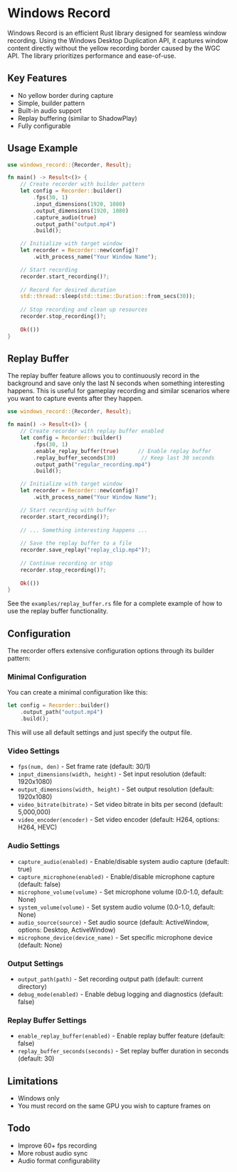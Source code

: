 # Windows Record

Windows Record is an efficient Rust library designed for seamless window recording. Using the Windows Desktop Duplication API, it captures window content directly without the yellow recording border caused by the WGC API. The library prioritizes performance and ease-of-use.

## Key Features

- No yellow border during capture
- Simple, builder pattern
- Built-in audio support
- Replay buffering (similar to ShadowPlay)
- Fully configurable

## Usage Example

```rust
use windows_record::{Recorder, Result};

fn main() -> Result<()> {
    // Create recorder with builder pattern
    let config = Recorder::builder()
        .fps(30, 1)
        .input_dimensions(1920, 1080)
        .output_dimensions(1920, 1080)
        .capture_audio(true)
        .output_path("output.mp4")
        .build();

    // Initialize with target window
    let recorder = Recorder::new(config)?
        .with_process_name("Your Window Name");

    // Start recording
    recorder.start_recording()?;
    
    // Record for desired duration
    std::thread::sleep(std::time::Duration::from_secs(30));
    
    // Stop recording and clean up resources
    recorder.stop_recording()?;
    
    Ok(())
}
```

## Replay Buffer

The replay buffer feature allows you to continuously record in the background and save only the last N seconds when something interesting happens. This is useful for gameplay recording and similar scenarios where you want to capture events after they happen.

```rust
use windows_record::{Recorder, Result};

fn main() -> Result<()> {
    // Create recorder with replay buffer enabled
    let config = Recorder::builder()
        .fps(30, 1)
        .enable_replay_buffer(true)      // Enable replay buffer
        .replay_buffer_seconds(30)        // Keep last 30 seconds
        .output_path("regular_recording.mp4")
        .build();

    // Initialize with target window
    let recorder = Recorder::new(config)?
        .with_process_name("Your Window Name");

    // Start recording with buffer
    recorder.start_recording()?;
    
    // ... Something interesting happens ...
    
    // Save the replay buffer to a file
    recorder.save_replay("replay_clip.mp4")?;
    
    // Continue recording or stop
    recorder.stop_recording()?;
    
    Ok(())
}
```

See the `examples/replay_buffer.rs` file for a complete example of how to use the replay buffer functionality.

## Configuration

The recorder offers extensive configuration options through its builder pattern:

### Minimal Configuration

You can create a minimal configuration like this:

```rust
let config = Recorder::builder()
    .output_path("output.mp4")
    .build();
```

This will use all default settings and just specify the output file.

### Video Settings
- `fps(num, den)` - Set frame rate (default: 30/1)
- `input_dimensions(width, height)` - Set input resolution (default: 1920x1080)
- `output_dimensions(width, height)` - Set output resolution (default: 1920x1080)
- `video_bitrate(bitrate)` - Set video bitrate in bits per second (default: 5,000,000)
- `video_encoder(encoder)` - Set video encoder (default: H264, options: H264, HEVC)

### Audio Settings
- `capture_audio(enabled)` - Enable/disable system audio capture (default: true)
- `capture_microphone(enabled)` - Enable/disable microphone capture (default: false)
- `microphone_volume(volume)` - Set microphone volume (0.0-1.0, default: None)
- `system_volume(volume)` - Set system audio volume (0.0-1.0, default: None)
- `audio_source(source)` - Set audio source (default: ActiveWindow, options: Desktop, ActiveWindow)
- `microphone_device(device_name)` - Set specific microphone device (default: None)

### Output Settings
- `output_path(path)` - Set recording output path (default: current directory)
- `debug_mode(enabled)` - Enable debug logging and diagnostics (default: false)

### Replay Buffer Settings
- `enable_replay_buffer(enabled)` - Enable replay buffer feature (default: false)
- `replay_buffer_seconds(seconds)` - Set replay buffer duration in seconds (default: 30)

## Limitations

- Windows only
- You must record on the same GPU you wish to capture frames on

## Todo

- Improve 60+ fps recording
- More robust audio sync
- Audio format configurability
